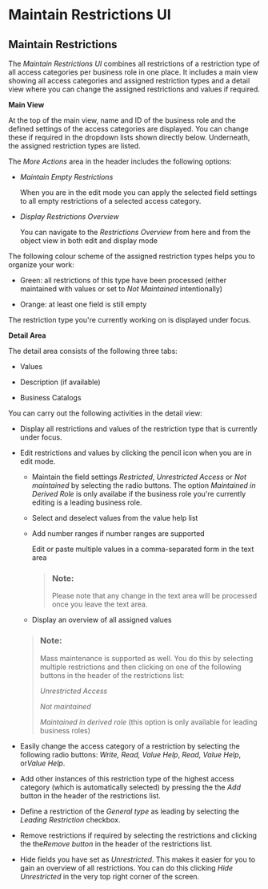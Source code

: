 <!-- loio28f133ffbc7d472cbbd11d8780eb2943 -->

# Maintain Restrictions UI



<a name="loio28f133ffbc7d472cbbd11d8780eb2943__MaintainRestrictions"/>

## Maintain Restrictions

The *Maintain Restrictions UI* combines all restrictions of a restriction type of all access categories per business role in one place. It includes a main view showing all access categories and assigned restriction types and a detail view where you can change the assigned restrictions and values if required.

**Main View**

At the top of the main view, name and ID of the business role and the defined settings of the access categories are displayed. You can change these if required in the dropdown lists shown directly below. Underneath, the assigned restriction types are listed.

The *More Actions* area in the header includes the following options:

-   *Maintain Empty Restrictions* 

    When you are in the edit mode you can apply the selected field settings to all empty restrictions of a selected access category.

-   *Display Restrictions Overview*

    You can navigate to the *Restrictions Overview* from here and from the object view in both edit and display mode


The following colour scheme of the assigned restriction types helps you to organize your work:

-   Green: all restrictions of this type have been processed \(either maintained with values or set to *Not Maintained* intentionally\)

-   Orange: at least one field is still empty

The restriction type you're currently working on is displayed under focus.

**Detail Area**

The detail area consists of the following three tabs:

-   Values

-   Description \(if available\)
-   Business Catalogs

You can carry out the following activities in the detail view:

-   Display all restrictions and values of the restriction type that is currently under focus.

-   Edit restrictions and values by clicking the pencil icon when you are in edit mode.

    -   Maintain the field settings *Restricted*, *Unrestricted Access* or *Not maintained* by selecting the radio buttons. The option *Maintained in Derived Role* is only availabe if the business role you're currently editing is a leading business role.

    -   Select and deselect values from the value help list

    -   Add number ranges if number ranges are supported

        Edit or paste multiple values in a comma-separated form in the text area

        > ### Note:  
        > Please note that any change in the text area will be processed once you leave the text area.

    -   Display an overview of all assigned values


    > ### Note:  
    > Mass maintenance is supported as well. You do this by selecting multiple restrictions and then clicking on one of the following buttons in the header of the restrictions list:
    > 
    > *Unrestricted Access*
    > 
    > *Not maintained*
    > 
    > *Maintained in derived role* \(this option is only available for leading business roles\)

-   Easily change the access category of a restriction by selecting the following radio buttons: *Write, Read, Value Help*, *Read, Value Help*, or*Value Help*.

-   Add other instances of this restriction type of the highest access category \(which is automatically selected\) by pressing the the *Add* button in the header of the restrictions list.

-   Define a restriction of the *General type* as leading by selecting the *Leading Restriction* checkbox.

-   Remove restrictions if required by selecting the restrictions and clicking the the*Remove button* in the header of the restrictions list.

-   Hide fields you have set as *Unrestricted*. This makes it easier for you to gain an overview of all restrictions. You can do this clicking *Hide Unrestricted* in the very top right corner of the screen.



